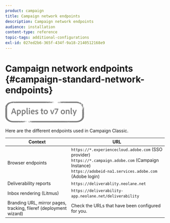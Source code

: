 ```yaml
---
product: campaign
title: Campaign network endpoints
description: Campaign network endpoints
audience: installation
content-type: reference
topic-tags: additional-configurations
exl-id: 027ed2b6-365f-434f-9a18-2140512168e9
---
```

# Campaign network endpoints {#campaign-standard-network-endpoints}

![](../../assets/v7-only.svg)

Here are the different endpoints used in Campaign Classic.

| Context | URL |
|--- |--- |
| Browser endpoints | `https://*.experiencecloud.adobe.com` (SSO provider)<br>`https://*.campaign.adobe.com` (Campaign Instance)<br>`https://adobeid-na1.services.adobe.com` (Adobe login) |
| Deliverability reports | `https://deliverablity.neolane.net` |
| Inbox rendering (Litmus) | `https://deliverability-app.neolane.net/deliverability` |
| Branding URL, mirror pages, tracking, fileref (deployment wizard) | Check the URLs that have been configured for you. |
